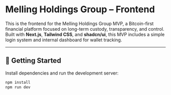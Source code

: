 # Melling Holdings Group – Frontend

This is the frontend for the Melling Holdings Group MVP, a Bitcoin-first financial platform focused on long-term custody, transparency, and control. Built with **Next.js**, **Tailwind CSS**, and **shadcn/ui**, this MVP includes a simple login system and internal dashboard for wallet tracking.

---

## 🚀 Getting Started

Install dependencies and run the development server:

```bash
npm install
npm run dev
